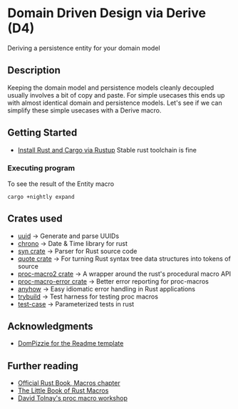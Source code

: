 # Domain Driven Design via Derive (D4)

Deriving a persistence entity for your domain model

## Description

Keeping the domain model and persistence models cleanly decoupled usually involves a bit of copy and paste. For simple
usecases this ends up with almost identical domain and persistence models. Let's see if we can simplify these simple
usecases with a Derive macro.

## Getting Started

* [Install Rust and Cargo via Rustup](https://doc.rust-lang.org/cargo/getting-started/installation.html) Stable rust
  toolchain is fine

### Executing program

To see the result of the Entity macro

```
cargo +nightly expand
```

## Crates used

* [uuid](https://crates.io/crates/uuid) -> Generate and parse UUIDs
* [chrono](https://crates.io/crates/chrono) -> Date & Time library for rust
* [syn crate](https://crates.io/crates/syn) -> Parser for Rust source code
* [quote crate](https://crates.io/crates/quote) -> For turning Rust syntax tree data structures into tokens of source
* [proc-macro2 crate](https://crates.io/crates/proc-macro2) -> A wrapper around the rust's procedural macro API
* [proc-macro-error crate](https://crates.io/crates/proc-macro-error) -> Better error reporting for proc-macros
* [anyhow](https://crates.io/crates/anyhow) -> Easy idiomatic error handling in Rust applications
* [trybuild](https://crates.io/crates/trybuild) -> Test harness for testing proc macros
* [test-case](https://crates.io/crates/test-case) -> Parameterized tests in rust

## Acknowledgments

* [DomPizzie for the Readme template](https://gist.github.com/DomPizzie/7a5ff55ffa9081f2de27c315f5018afc)

## Further reading

* [Official Rust Book, Macros chapter](https://doc.rust-lang.org/book/ch19-06-macros.html)
* [The Little Book of Rust Macros](https://danielkeep.github.io/tlborm/book/index.html)
* [David Tolnay's proc macro workshop](https://github.com/dtolnay/proc-macro-workshop)
